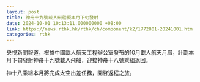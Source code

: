 ```yaml
---
layout: post
title: 神舟十九號載人飛船擬本月下旬發射
date: 2024-10-01 10:13:11.000000000 +08:00
link: https://news.rthk.hk/rthk/ch/component/k2/1772801-20241001.htm
categories: rthk
---
```


央視新聞報道，根據中國載人航天工程辦公室發布的10月載人航天月曆，計劃本月下旬發射神舟十九號載人飛船，迎接神舟十八號乘組返回。

神十八乘組本月將完成太空出差任務，開啓返程之旅。
